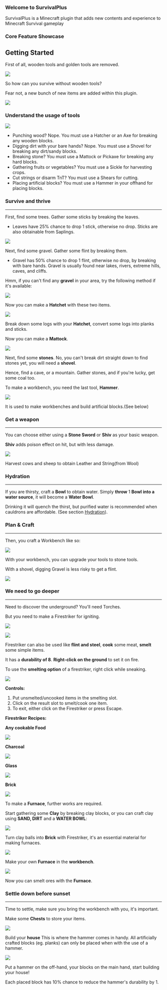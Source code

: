 ### **Welcome to SurvivalPlus**



SurvivalPlus is a Minecraft plugin that adds new contents and experience to Minecraft Survival gameplay

### **Core Feature Showcase**



## **Getting Started**



First of all, wooden tools and golden tools are removed.

![](https://camo.githubusercontent.com/ad0d3e6dbec00983d4fbb4bf773916ea2904676151f200e7d25195757ba6bcdb/68747470733a2f2f692e696d6775722e636f6d2f584333766979342e706e6768747470733a2f2f692e696d6775722e636f6d2f584333766979342e706e67)

So how can you survive without wooden tools?


Fear not, a new bunch of new items are added within this plugin.

![](https://camo.githubusercontent.com/e3e8fe4ecb4837ab1142c9b8616d35df6141a8c7876880ed71dbed1ae921c5ca/68747470733a2f2f692e696d6775722e636f6d2f68647661426b4e2e706e67)

### **Understand the usage of tools**



![](https://camo.githubusercontent.com/01c69627eb619a7c20cd0f88c7bd65358a563daf434c0bf0550a54c546cfe25f/68747470733a2f2f692e696d6775722e636f6d2f7358396d4953332e706e67)

* Punching wood? Nope. You must use a Hatcher or an Axe for breaking any wooden blocks.
* Digging dirt with your bare hands? Nope. You must use a Shovel for breaking any dirt/sandy blocks.
* Breaking stone? You must use a Mattock or Pickaxe for breaking any hard blocks.
* Gathering fruits or vegetables? You must use a Sickle for harvesting crops.
* Cut strings or disarm TnT? You must use a Shears for cutting.
* Placing artificial blocks? You must use a Hammer in your offhand for placing blocks.

### **Survive and thrive**

***

First, find some trees. Gather some sticks by breaking the leaves.

* Leaves have 25% chance to drop 1 stick, otherwise no drop.
Sticks are also obtainable from Saplings.

![](https://camo.githubusercontent.com/3805922fec77313b8e71a15bf4f9e48b73a195b9cbcadd09ec6a3356d303a4b3/68747470733a2f2f692e696d6775722e636f6d2f306f7a5334644b2e6a7067)

Next, find some gravel. Gather some flint by breaking them.

* Gravel has 50% chance to drop 1 flint, otherwise no drop, by breaking with bare hands.
Gravel is usually found near lakes, rivers, extreme hills, caves, and cliffs.

Hmm, if you can't find any **gravel** in your area, try the following method if it's available:

![](https://camo.githubusercontent.com/6c20ee854cb3f1746db1e5ce993b92e435add8554c117a294d0c1302bfa2601f/68747470733a2f2f692e696d6775722e636f6d2f4356637a6d38332e6a7067)

Now you can make a **Hatchet** with these two items.

![](https://camo.githubusercontent.com/f54cbacd95e32896b16d2c76deaa61f70a5b825c013db8da4035c1e0bef66fe0/68747470733a2f2f692e696d6775722e636f6d2f763347475559532e706e67)

Break down some logs with your **Hatchet**, convert some logs into planks and sticks.

Now you can make a **Mattock**.

![](https://camo.githubusercontent.com/e9255442f897e88bdcd36224c7970748ab009b66323a7c8e2d49955e0bd0fd17/68747470733a2f2f692e696d6775722e636f6d2f41334541614b692e6a7067)

Next, find some **stones**. No, you can't break dirt straight down to find stones yet, you will need a **shovel**.

Hence, find a cave, or a mountain. Gather stones, and if you're lucky, get some coal too.

To make a workbench, you need the last tool, **Hammer**.

![](https://camo.githubusercontent.com/c88fbca05ed5216fbb12433ec118063a5b3b8bab98d1fcd44cf22b8af5a0a4d6/68747470733a2f2f692e696d6775722e636f6d2f6a73614530374b2e6a7067)

It is used to make workbenches and build artificial blocks.(See below)


### **Get a weapon**

***

You can choose either using a **Stone Sword** or **Shiv** as your basic weapon.

**Shiv** adds poison effect on hit, but with less damage.

![](https://camo.githubusercontent.com/af59005bce0e36604bbe034500ade7666e8b2b18d3e98273184a73b7f5071657/68747470733a2f2f692e696d6775722e636f6d2f44424c6d6647462e706e67)

Harvest cows and sheep to obtain Leather and String(from Wool)

### **Hydration**

***

If you are thirsty, craft a **Bowl** to obtain water.
Simply **throw** 1 **Bowl into a water source**, it will become a **Water Bowl**. 

Drinking it will quench the thirst, but purified water is recommended when cauldrons are affordable. (See section [Hydration](https://github.com/VetheonGames/SurvivalPlus/wiki/Hydration)).

### **Plan & Craft**
***

Then, you craft a Workbench like so:

![](https://camo.githubusercontent.com/4ad9d5b68215cebb95d3e1810489deaeee1be72239c1a00f160a20a6daf3f71a/68747470733a2f2f692e696d6775722e636f6d2f7252596f506f752e6a7067)

With your workbench, you can upgrade your tools to stone tools.

With a shovel, digging Gravel is less risky to get a flint.

![](https://camo.githubusercontent.com/256b2794506aa1cceee0abe7c9ce728ed39eb4a818e886b6ced30914f2dfa59b/68747470733a2f2f692e696d6775722e636f6d2f6b644f79574e762e6a7067)

### **We need to go deeper**
***

Need to discover the underground? You'll need Torches.

But you need to make a Firestriker for igniting.

![](https://camo.githubusercontent.com/ca806e229455d325e14b506a29b8cec275569d61c92d2972a6ec7ba9a7534aae/68747470733a2f2f692e696d6775722e636f6d2f496961697151382e6a7067)

![](https://camo.githubusercontent.com/0a0c50eb629ba23cf2abc5bea7122678ce52b32dea53512ba7df83d1f05bab46/68747470733a2f2f692e696d6775722e636f6d2f6b554d4f4b456c2e6a7067)

Firestriker can also be used like **flint and steel**, **cook** some meat, **smelt** some simple items.

It has a **durability of 8**. **Right-click on the ground** to set it on fire.

To use the **smelting option** of a firestriker, right click while sneaking.

![](https://camo.githubusercontent.com/83cc74e9bd335645cfb3f555f994534a30e73dd8fa6234693fa9bae291f0e267/68747470733a2f2f692e696d6775722e636f6d2f6d6f724a34314b2e6a7067)

**Controls:**

1. Put unsmelted/uncooked items in the smelting slot.
2. Click on the result slot to smelt/cook one item.
3. To exit, either click on the Firestriker or press Escape.

**Firestriker Recipes:**

**Any cookable Food**

![](https://camo.githubusercontent.com/8d44e63b9729db2beb62b3705122f19fa870ec93523d2df32c21a05776565154/68747470733a2f2f646f63732e676f6f676c652e636f6d2f75633f69643d30423844304b4d4b4b376d757361445a4d4e6a4a4a4c576472596b55)

**Charcoal**

![](https://camo.githubusercontent.com/538993ff6c97eda3eb097eadd0b53ba09bab1eed57644a72855b4da379c8e1b1/68747470733a2f2f646f63732e676f6f676c652e636f6d2f75633f69643d30423844304b4d4b4b376d7573574642774c573169614331484d574d)

**Glass**

![](https://camo.githubusercontent.com/a60cbcc8ca953092c47de2ef1793c048fecfea0d7d5c00cd0004f3aad51c3821/68747470733a2f2f646f63732e676f6f676c652e636f6d2f75633f69643d30423844304b4d4b4b376d75734d6d637a4e553159626b354d596e4d)

**Brick**

![](https://camo.githubusercontent.com/1a76604aecb6d2b9cd9334e01b56167e9ed41e6e243e23fb5986fac19e9bc936/68747470733a2f2f646f63732e676f6f676c652e636f6d2f75633f69643d30423844304b4d4b4b376d75734e5452315a6d4e6958306c51623273)

To make a **Furnace**, further works are required.

Start gathering some **Clay** by breaking clay blocks, or you can craft clay using **SAND, DIRT** and a **WATER BOWL**:

![](https://camo.githubusercontent.com/eedce96069fcfe80e7d9122015dd3723a1284c13762cf4f559a139084448278d/68747470733a2f2f692e696d6775722e636f6d2f414e6f7744794b2e706e67)

Turn clay balls into **Brick** with Firestriker, it's an essential material for making furnaces.

![](https://camo.githubusercontent.com/1a76604aecb6d2b9cd9334e01b56167e9ed41e6e243e23fb5986fac19e9bc936/68747470733a2f2f646f63732e676f6f676c652e636f6d2f75633f69643d30423844304b4d4b4b376d75734e5452315a6d4e6958306c51623273)

Make your own **Furnace** in the **workbench**.

![](https://camo.githubusercontent.com/933a8003c87b5350a932163cd0969c0eef796da563bebe40a1248e7d0e156a1b/68747470733a2f2f646f63732e676f6f676c652e636f6d2f75633f69643d30423844304b4d4b4b376d7573566b64584d485a6b4c575254545451)

Now you can smelt ores with the **Furnace**.

### **Settle down before sunset**
***

Time to settle, make sure you bring the workbench with you, it's important.

Make some **Chests** to store your items.

![](https://camo.githubusercontent.com/8568dc355739f7f08218d4b8b8b1eef4242af634af23a220f8dd5eedf87eb13e/68747470733a2f2f646f63732e676f6f676c652e636f6d2f75633f69643d30423844304b4d4b4b376d75734d6d4e784e6c51335a6b59325a484d)

Build your **house** This is where the hammer comes in handy. All artificially crafted blocks (eg. planks) can only be placed when with the use of a hammer.

![](https://camo.githubusercontent.com/f4a26375e239ce03dd88b58d6f305bff4ea00819f6eca5b7102b0b82f7bae17a/68747470733a2f2f646f63732e676f6f676c652e636f6d2f75633f69643d30423844304b4d4b4b376d757363303552654442475a6e5a6c4e556b)

Put a hammer on the off-hand, your blocks on the main hand, start building your house!

Each placed block has 10% chance to reduce the hammer's durability by 1.